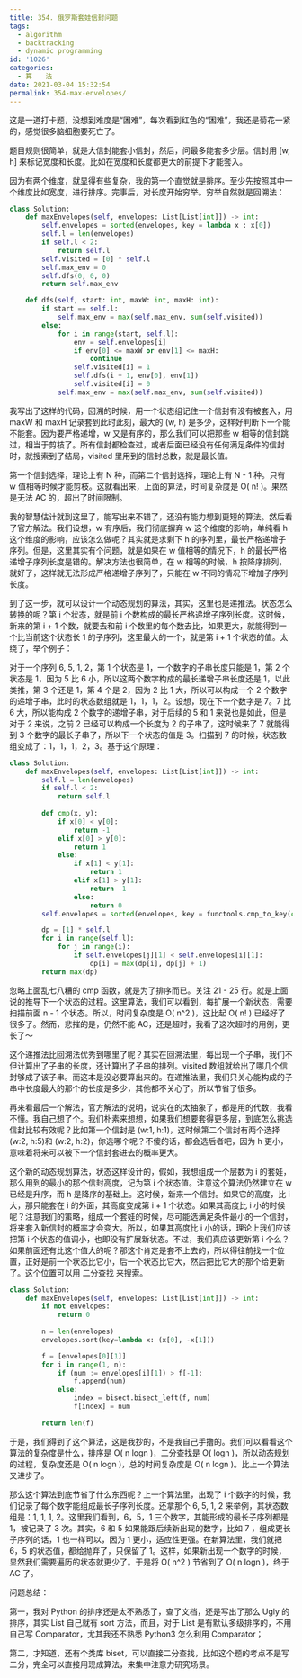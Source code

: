 ```yaml
---
title: 354. 俄罗斯套娃信封问题
tags:
  - algorithm
  - backtracking
  - dynamic programming
id: '1026'
categories:
  - 算　　法
date: 2021-03-04 15:32:54
permalink: 354-max-envelopes/
---
```


这是一道打卡题，没想到难度是“困难”，每次看到红色的“困难”，我还是菊花一紧的，感觉很多脑细胞要死亡了。

题目规则很简单，就是大信封能套小信封，然后，问最多能套多少层。信封用 [w, h] 来标记宽度和长度。比如在宽度和长度都更大的前提下才能套入。

因为有两个维度，就显得有些复杂，我的第一个直觉就是排序。至少先按照其中一个维度比如宽度，进行排序。完事后，对长度开始穷举。穷举自然就是回溯法：

```python
class Solution:
    def maxEnvelopes(self, envelopes: List[List[int]]) -> int:
        self.envelopes = sorted(envelopes, key = lambda x : x[0])
        self.l = len(envelopes)
        if self.l < 2:
            return self.l
        self.visited = [0] * self.l
        self.max_env = 0
        self.dfs(0, 0, 0)
        return self.max_env

    def dfs(self, start: int, maxW: int, maxH: int):
        if start == self.l:
            self.max_env = max(self.max_env, sum(self.visited))
        else:
            for i in range(start, self.l):
                env = self.envelopes[i]
                if env[0] <= maxW or env[1] <= maxH:
                    continue
                self.visited[i] = 1
                self.dfs(i + 1, env[0], env[1])
                self.visited[i] = 0
            self.max_env = max(self.max_env, sum(self.visited))
```

我写出了这样的代码，回溯的时候，用一个状态组记住一个信封有没有被套入，用 maxW 和 maxH 记录套到此时此刻，最大的 (w, h) 是多少，这样好判断下一个能不能套。因为要严格递增，w 又是有序的，那么我们可以把那些 w 相等的信封跳过，相当于剪枝了。所有信封都检查过，或者后面已经没有任何满足条件的信封时，就搜索到了结局，visited 里用到的信封总数，就是最长值。

第一个信封选择，理论上有 N 种，而第二个信封选择，理论上有 N - 1 种。只有 w 值相等时候才能剪枝。这就看出来，上面的算法，时间复杂度是 O( n! )。果然是无法 AC 的，超出了时间限制。

我的智慧估计就到这里了，能写出来不错了，还没有能力想到更短的算法。然后看了官方解法。我们设想，w 有序后，我们彻底摒弃 w 这个维度的影响，单纯看 h 这个维度的影响，应该怎么做呢？其实就是求剩下 h 的序列里，最长严格递增子序列。但是，这里其实有个问题，就是如果在 w 值相等的情况下，h 的最长严格递增子序列长度是错的。解决方法也很简单，在 w 相等的时候，h 按降序排列，就好了，这样就无法形成严格递增子序列了，只能在 w 不同的情况下增加子序列长度。

到了这一步，就可以设计一个动态规划的算法，其实，这里也是递推法。状态怎么转换的呢？第 i 个状态，就是前 i 个数构成的最长严格递增子序列长度。这时候，新来的第 i + 1 个数，就要去和前 i 个数里的每个数去比，如果更大，就能得到一个比当前这个状态长 1 的子序列，这里最大的一个，就是第 i + 1 个状态的值。太绕了，举个例子：

对于一个序列 6, 5, 1, 2，第 1 个状态是 1，一个数字的子串长度只能是 1，第 2 个状态是 1，因为 5 比 6 小，所以这两个数字构成的最长递增子串长度还是 1，以此类推，第 3 个还是 1，第 4 个是 2，因为 2 比 1 大，所以可以构成一个 2 个数字的递增子串，此时的状态数组就是 1，1，1，2。设想，现在下一个数字是 7。7 比 6 大，所以能构成 2 个数字的递增子串，对于后续的 5 和 1 来说也是如此，但是对于 2 来说，之前 2 已经可以构成一个长度为 2 的子串了，这时候来了 7 就能得到 3 个数字的最长子串了，所以下一个状态的值是 3。扫描到 7 的时候，状态数组变成了：1，1，1，2，3。基于这个原理：

```python
class Solution:
    def maxEnvelopes(self, envelopes: List[List[int]]) -> int:
        self.l = len(envelopes)
        if self.l < 2:
            return self.l
        
        def cmp(x, y):
            if x[0] < y[0]:
                return -1
            elif x[0] > y[0]:
                return 1
            else:
                if x[1] < y[1]:
                    return 1
                elif x[1] > y[1]:
                    return -1
                else:
                    return 0
        self.envelopes = sorted(envelopes, key = functools.cmp_to_key(cmp))

        dp = [1] * self.l
        for i in range(self.l):
            for j in range(i):
                if self.envelopes[j][1] < self.envelopes[i][1]:
                    dp[i] = max(dp[i], dp[j] + 1)
        return max(dp)
```

忽略上面乱七八糟的 cmp 函数，就是为了排序而已。关注 21 - 25 行。就是上面说的推导下一个状态的过程。这里算法，我们可以看到，每扩展一个新状态，需要扫描前面 n - 1 个状态。所以，时间复杂度是 O( n^2 )，这比起 O( n! ) 已经好了很多了。然而，悲摧的是，仍然不能 AC，还是超时，我看了这次超时的用例，更长了～

这个递推法比回溯法优秀到哪里了呢？其实在回溯法里，每出现一个子串，我们不但计算出了子串的长度，还计算出了子串的排列。visited 数组就给出了哪几个信封够成了该子串。而这本是没必要算出来的。在递推法里，我们只关心能构成的子串中长度最大的那个的长度是多少，其他都不关心了。所以节省了很多。

再来看最后一个解法，官方解法的说明，说实在的太抽象了，都是用的代数，我看不懂。我自己想了个。我们朴素来想想，如果我们想要套得更多层，到底怎么挑选信封比较有效呢？比如第一个信封是 (w:1, h:1)，这时候第二个信封有两个选择(w:2, h:5)和 (w:2, h:2)，你选哪个呢？不傻的话，都会选后者吧，因为 h 更小，意味着将来可以被下一个信封套进去的概率更大。

这个新的动态规划算法，状态这样设计的，假如，我想组成一个层数为 i 的套娃，那么用到的最小的那个信封高度，记为第 i 个状态值。注意这个算法仍然建立在 w 已经是升序，而 h 是降序的基础上。这时候，新来一个信封。如果它的高度，比 i 大，那只能套在 i 的外面，其高度变成第 i + 1 个状态。如果其高度比 i 小的时候呢？注意我们的策略，组成一个套娃的时候，尽可能选满足条件最小的一个信封，将来套入新信封的概率才会变大。所以，如果其高度比 i 小的话，理论上我们应该把第 i 个状态的值调小，也即没有扩展新状态。不过，我们真应该更新第 i 个么？如果前面还有比这个值大的呢？那这个肯定是套不上去的，所以得往前找一个位置，正好是前一个状态比它小，后一个状态比它大，然后把比它大的那个给更新了。这个位置可以用 二分查找 来搜索。

```python
class Solution:
    def maxEnvelopes(self, envelopes: List[List[int]]) -> int:
        if not envelopes:
            return 0
        
        n = len(envelopes)
        envelopes.sort(key=lambda x: (x[0], -x[1]))

        f = [envelopes[0][1]]
        for i in range(1, n):
            if (num := envelopes[i][1]) > f[-1]:
                f.append(num)
            else:
                index = bisect.bisect_left(f, num)
                f[index] = num
        
        return len(f)
```

于是，我们得到了这个算法，这是我抄的，不是我自己手撸的。我们可以看看这个算法的复杂度是什么，排序是 O( n logn )，二分查找是 O( logn )，所以动态规划的过程，复杂度还是 O( n logn )，总的时间复杂度是 O( n logn )。比上一个算法又进步了。

那么这个算法到底节省了什么东西呢？上一个算法里，出现了 i 个数字的时候，我们记录了每个数字能组成最长子序列长度。还拿那个 6, 5, 1, 2 来举例，其状态数组是：1, 1, 1, 2。这里我们看到，6，5，1 三个数字，其能形成的最长子序列都是 1，被记录了 3 次。其实，6 和 5 如果能跟后续新出现的数字，比如 7 ，组成更长子序列的话，1 也一样可以，因为 1 更小，适应性更强。在新算法里，我们就把 6，5 的状态值，都给抛弃了，只保留了 1。这样，如果新出现一个数字的时候，显然我们需要遍历的状态就更少了。于是将 O( n^2 ) 节省到了 O( n logn )，终于 AC 了。

问题总结：

第一，我对 Python 的排序还是太不熟悉了，查了文档，还是写出了那么 Ugly 的排序，其实 List 自己就有 sort 方法，而且，对于 List 是有默认多级排序的，不用自己写 Comparator，尤其我还不熟悉 Python3 怎么利用 Comparator；

第二，才知道，还有个类库 biset，可以直接二分查找，比如这个题的考点不是写二分，完全可以直接用现成算法，来集中注意力研究场景。